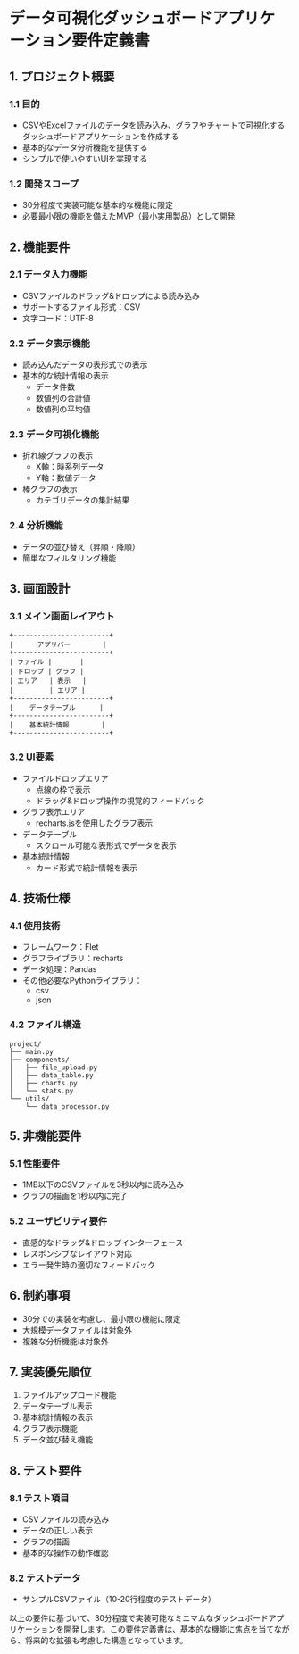 # データ可視化ダッシュボードアプリケーション要件定義書

## 1. プロジェクト概要
### 1.1 目的
- CSVやExcelファイルのデータを読み込み、グラフやチャートで可視化するダッシュボードアプリケーションを作成する
- 基本的なデータ分析機能を提供する
- シンプルで使いやすいUIを実現する

### 1.2 開発スコープ
- 30分程度で実装可能な基本的な機能に限定
- 必要最小限の機能を備えたMVP（最小実用製品）として開発

## 2. 機能要件
### 2.1 データ入力機能
- CSVファイルのドラッグ&ドロップによる読み込み
- サポートするファイル形式：CSV
- 文字コード：UTF-8

### 2.2 データ表示機能
- 読み込んだデータの表形式での表示
- 基本的な統計情報の表示
  - データ件数
  - 数値列の合計値
  - 数値列の平均値

### 2.3 データ可視化機能
- 折れ線グラフの表示
  - X軸：時系列データ
  - Y軸：数値データ
- 棒グラフの表示
  - カテゴリデータの集計結果

### 2.4 分析機能
- データの並び替え（昇順・降順）
- 簡単なフィルタリング機能

## 3. 画面設計
### 3.1 メイン画面レイアウト
```
+------------------------+
|      アプリバー        |
+------------------------+
| ファイル |       |
| ドロップ | グラフ |
| エリア   | 表示   |
|         | エリア |
+------------------------+
|    データテーブル      |
+------------------------+
|    基本統計情報        |
+------------------------+
```

### 3.2 UI要素
- ファイルドロップエリア
  - 点線の枠で表示
  - ドラッグ&ドロップ操作の視覚的フィードバック
- グラフ表示エリア
  - recharts.jsを使用したグラフ表示
- データテーブル
  - スクロール可能な表形式でデータを表示
- 基本統計情報
  - カード形式で統計情報を表示

## 4. 技術仕様
### 4.1 使用技術
- フレームワーク：Flet
- グラフライブラリ：recharts
- データ処理：Pandas
- その他必要なPythonライブラリ：
  - csv
  - json

### 4.2 ファイル構造
```
project/
├── main.py
├── components/
│   ├── file_upload.py
│   ├── data_table.py
│   ├── charts.py
│   └── stats.py
└── utils/
    └── data_processor.py
```

## 5. 非機能要件
### 5.1 性能要件
- 1MB以下のCSVファイルを3秒以内に読み込み
- グラフの描画を1秒以内に完了

### 5.2 ユーザビリティ要件
- 直感的なドラッグ&ドロップインターフェース
- レスポンシブなレイアウト対応
- エラー発生時の適切なフィードバック

## 6. 制約事項
- 30分での実装を考慮し、最小限の機能に限定
- 大規模データファイルは対象外
- 複雑な分析機能は対象外

## 7. 実装優先順位
1. ファイルアップロード機能
2. データテーブル表示
3. 基本統計情報の表示
4. グラフ表示機能
5. データ並び替え機能

## 8. テスト要件
### 8.1 テスト項目
- CSVファイルの読み込み
- データの正しい表示
- グラフの描画
- 基本的な操作の動作確認

### 8.2 テストデータ
- サンプルCSVファイル（10-20行程度のテストデータ）

以上の要件に基づいて、30分程度で実装可能なミニマムなダッシュボードアプリケーションを開発します。この要件定義書は、基本的な機能に焦点を当てながら、将来的な拡張も考慮した構造となっています。